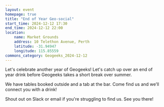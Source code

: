 ```yaml
---
layout: event
homepage: true
title: "End of Year Geo-social"
start_time: 2024-12-12 17:30
end_time: 2024-12-12 22:00
location:
    name: Market Grounds
    address: 10 Telethon Avenue, Perth
    latitude: -31.94947
    longitude: 115.85559
commons_category: Geogeeks_2024-12-12
---
```

Let's celebrate another year of Geogeeks! Let's catch up over an end of year drink before Geogeeks takes a short break over summer.

We have tables booked outside and a tab at the bar. Come find us and we’ll connect you with a drink!

Shout out on Slack or email if you're struggling to find us. See you there!
